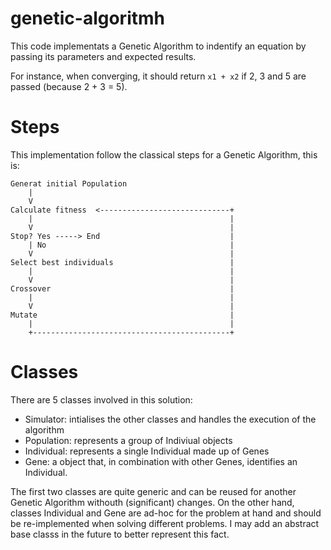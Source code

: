 # genetic-algoritmh

This code implementats a Genetic Algorithm to indentify an equation by passing its parameters and expected results.

For instance, when converging, it should return `x1 + x2` if 2, 3 and 5 are passed (because 2 + 3 = 5). 

# Steps

This implementation follow the classical steps for a Genetic Algorithm, this is:

```
Generat initial Population
    |
    V
Calculate fitness  <-----------------------------+
    |                                            |
    V                                            |
Stop? Yes -----> End                             |
    | No                                         |
    V                                            |
Select best individuals                          |
    |                                            |
    V                                            |
Crossover                                        |
    |                                            |
    V                                            |
Mutate                                           |
    |                                            |
    +--------------------------------------------+
``` 

# Classes

There are 5 classes involved in this solution:

- Simulator: intialises the other classes and handles the execution of the algorithm
- Population: represents a group of Indiviual objects
- Individual: represents a single Individual made up of Genes
- Gene: a object that, in combination with other Genes, identifies an Individual.

The first two classes are quite generic and can be reused for another Genetic Algorithm withouth (significant) changes. On the other hand, classes Individual and Gene are ad-hoc for the problem at hand and should be re-implemented when solving different problems. I may add an abstract base classs in the future to better represent this fact.
